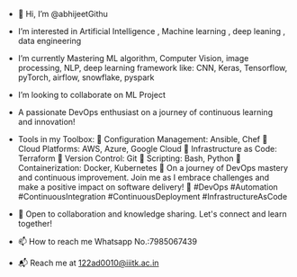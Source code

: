 - 👋 Hi, I’m @abhijeetGithu
-  I’m interested in Artificial Intelligence , Machine learning , deep leaning , data engineering
-  I’m currently Mastering ML algorithm, Computer Vision, image processing, NLP, deep learning framework like: CNN, Keras, Tensorflow, pyTorch, airflow, snowflake, pyspark
-  I’m looking to collaborate on ML Project
-  A passionate DevOps enthusiast on a journey of continuous learning and innovation! 
-  Tools in my Toolbox:
🔹 Configuration Management: Ansible, Chef
🔹 Cloud Platforms: AWS, Azure, Google Cloud
🔹 Infrastructure as Code: Terraform
🔹 Version Control: Git
🔹 Scripting: Bash, Python
🔹 Containerization: Docker, Kubernetes
🌱 On a journey of DevOps mastery and continuous improvement. Join me as I embrace challenges and make a positive impact on software delivery! 🌟 #DevOps #Automation #ContinuousIntegration #ContinuousDeployment #InfrastructureAsCode

- 🤝 Open to collaboration and knowledge sharing. Let's connect and learn together!
- 📫 How to reach me Whatsapp No.:7985067439
- 📬 Reach me at 122ad0010@iiitk.ac.in

<!---
abhijeetGithu/abhijeetGithu is a ✨ special ✨ repository because its `README.md` (this file) appears on your GitHub profile.
You can click the Preview link to take a look at your changes.
--->
